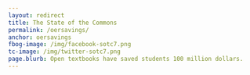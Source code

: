 ```yaml
---
layout: redirect
title: The State of the Commons
permalink: /oersavings/
anchor: oersavings
fbog-image: /img/facebook-sotc7.png
tc-image: /img/twitter-sotc7.png
page.blurb: Open textbooks have saved students 100 million dollars.
---
```


